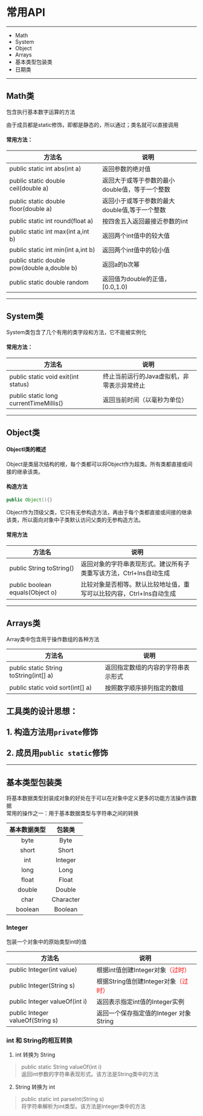 # 常用API

<hr/>

- Math
- System
- Object
- Arrays
- 基本类型包装类
- 日期类

<hr/>

## Math类
包含执行基本数字运算的方法

由于成员都是static修饰，即都是静态的，所以通过；类名就可以直接调用

#### 常用方法：
|方法名|说明|
|---|---|
|public static int abs(int a)|返回参数的绝对值|
|public static double ceil(double a)|返回大于或等于参数的最小double值，等于一个整数|
|public static double floor(double a)|返回小于或等于参数的最大double值,等于一个整数|
|public static int round(float a)|按四舍五入返回最接近参数的int|
|public static int max(int a,int b)|返回两个int值中的较大值|
|public static int min(int a,int b)|返回两个int值中的较小值|
|public static double pow(double a,double b)|返回a的b次幂|
|public static double random|返回值为double的正值，[0.0,1.0) |

<hr/>

## System类
System类包含了几个有用的类字段和方法，它不能被实例化
#### 常用方法：
|方法名|说明|
|---|---|
|public static void exit(int status)|终止当前运行的Java虚拟机，非零表示异常终止|
|public static long currentTimeMillis()|返回当前时间（以毫秒为单位）|

<hr/>

## Object类
#### Objectl类的概述
Object是类层次结构的根，每个类都可以将Object作为超类。所有类都直接或间接的继承该类。

#### 构造方法
````java
public Object(){}
````
Object作为顶级父类，它只有无参构造方法，再由于每个类都直接或间接的继承该类，所以面向对象中子类默认访问父类的无参构造方法。
#### 常用方法
|方法名|说明|
|---|---|
|public String toString()|返回对象的字符串表现形式。建议所有子类重写该方法，Ctrl+Ins自动生成|
|public boolean equals(Object o)|比较对象是否相等。默认比较地址值，重写可以比较内容，Ctrl+Ins自动生成|

<hr/>

## Arrays类
Array类中包含用于操作数组的各种方法

|方法名|说明|
|---|---|
|public static String toString(int[] a)|返回指定数组的内容的字符串表示形式|
|public static void sort(int[] a)|按照数字顺序排列指定的数组|

工具类的设计思想：<br/><br/>1. 构造方法用`private`修饰<br/><br/>2. 成员用`public static`修饰
-

<hr/>

## 基本类型包装类
将基本数据类型封装成对象的好处在于可以在对象中定义更多的功能方法操作该数据
<br/>常用的操作之一：用于基本数据类型与字符串之间的转换

|基本数据类型|包装类|
|:---:|:---:|
|byte|Byte|
|short|Short|
|int|Integer|
|long|Long|
|float|Float|
|double|Double|
|char|Character|
|boolean|Boolean|

### Integer
包装一个对象中的原始类型int的值

|方法名|说明|
|---|---|
|public Integer(int value)|根据int值创建Integer对象<font color=red>（过时）</font>|
|public Integer(String s)|根据String值创建Integer对象<font color=red>（过时）</font>|
|public Integer valueOf(int i)|返回表示指定int值的Integer实例|
|public Integer valueOf(String s)|返回一个保存指定值的Integer 对象 String|

### int 和 String的相互转换
1. int 转换为 String<br/>
>public static String valueOf(int i)
<br/>返回int参数的字符串表现形式。该方法是String类中的方法
2. String 转换为 int<br/>
>public static int parseInt(String s)
<br/>将字符串解析为int类型。该方法是Integer类中的方法